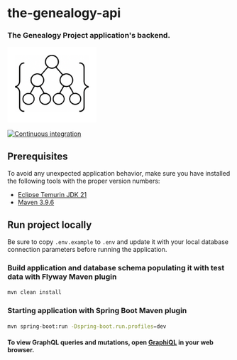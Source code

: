 the-genealogy-api
=================

### The Genealogy Project application's backend.

<p>
  <img
    src="./images/logo.png"
    alt="The Genealogy Project logo"
    title="The Genealogy Project logo"
    width="200"
    height="170"
  />
</p>

[![Continuous integration](https://github.com/the-genealogy-project/the-genealogy-api/actions/workflows/build.yaml/badge.svg)](https://github.com/the-genealogy-project/the-genealogy-api/actions/workflows/build.yaml)

Prerequisites
-------------

To avoid any unexpected application behavior, make sure you have installed the following tools with the proper version
numbers:

- [Eclipse Temurin JDK 21](https://adoptium.net/temurin/releases/?version=21)
- [Maven 3.9.6](https://maven.apache.org/download.cgi)

Run project locally
-------------------

Be sure to copy `.env.example` to `.env` and update it with your local database connection parameters before running the
application.

### Build application and database schema populating it with test data with Flyway Maven plugin

```bash
mvn clean install
```

### Starting application with Spring Boot Maven plugin

```bash
mvn spring-boot:run -Dspring-boot.run.profiles=dev
```

#### To view GraphQL queries and mutations, open [GraphiQL](http://localhost:8080/graphiql) in your web browser.
